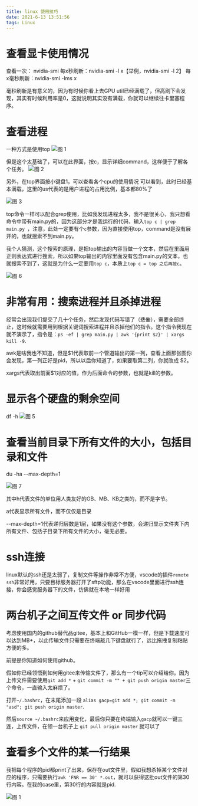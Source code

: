 ```yaml
---
title: linux 使用技巧
date: 2021-6-13 13:51:56
tags: Linux
---
```

# 查看显卡使用情况
查看一次： nvidia-smi
每x秒刷新：nvidia-smi -l x【举例，nvidia-smi -l 2】
每x毫秒刷新：nvidia-smi -lms x

毫秒刷新是有意义的，因为有时候你看上去GPU util已经满载了，但高刷下会发现，其实有时候利用率是0，这就说明其实没有满载，你就可以继续往卡里塞程序。

# 查看进程

一种方式是使用top
![图 1](https://i.loli.net/2021/06/13/24XASgEQTuPjZol.png)  

但是这个太基础了，可以在此界面，按c，显示详细command，这样便于了解各个任务。
![图 2](https://i.loli.net/2021/06/13/GdMI2DbKRsJcT3E.png)  

另外，在top界面按小键盘1，可以查看各个cpu的使用情况
可以看到，此时已经基本满载，这里的us代表的是用户进程的占用比例，基本都80%了

![图 3](https://i.loli.net/2021/06/13/3rXakop8SQdstCe.png)  

top命令一样可以配合grep使用，比如我发现进程太多，我不是很关心，我只想看命令中带有main.py的，因为这部分才是我运行的代码，输入`top c | grep main.py `，注意，此处一定要有个`c`参数，因为直接使用top，command是没有展开的，也就搜索不到main.py。

我个人猜测，这个搜索的原理，是把top输出的内容当做一个文本，然后在里面用正则表达式进行搜索，所以如果top输出的内容里面没有包含main.py的文本，也就搜索不到了，这就是为什么一定要用`top c`，本质上`top c = top 之后再按c`。

![图 6](https://i.loli.net/2021/06/13/xqFJSZ1jW9Mzldp.png)  

# 非常有用：搜索进程并且杀掉进程
经常会出现我们提交了几十个任务，然后发现代码写错了（悲催），需要全部终止，这时候就需要用到根据关键词搜索进程并且杀掉他们的指令。这个指令我现在就不演示了，指令是：`ps -ef | grep main.py | awk '{print $2}' | xargs kill -9`.

awk是啥我也不知道，但是$1代表取前一个管道输出的第一列，查看上面那张图你会发现，第一列正好是pid，所以以后你知道了，如果要取第二列，你就改成 $2。

xargs代表取出前面$1对应的值，作为后面命令的参数，也就是kill的参数。

# 显示各个硬盘的剩余空间

df -h
![图 5](https://i.loli.net/2021/06/13/bnUGq71KtPdOXyk.png)  

# 查看当前目录下所有文件的大小，包括目录和文件
du -ha --max-depth=1

![图 7](https://i.loli.net/2021/06/13/sbrdzK2DWXG9ZhI.png) 

其中h代表文件的单位用人类友好的GB、MB、KB之类的，而不是字节。

a代表显示所有文件，而不仅仅是目录

--max-depth=1代表递归层数是1层，如果没有这个参数，会递归显示文件夹下内所有文件、包括子目录下所有文件的大小，毫无必要。

# ssh连接

linux默认的ssh还是太弱了，复制文件等操作非常不方便，vscode的插件`remote ssh`非常好用，只要目标服务器打开了sftp功能，那么在vscode里面进行ssh连接，你会感觉服务器下的文件，仿佛就在本地一样好用

# 两台机子之间互传文件 or 同步代码

考虑使用国内的github替代品gitee，基本上和GitHub一模一样，但是下载速度可以达到MB+，以此传输文件只需要在终端敲几下键盘就行了，远比拖拽复制粘贴方便的多。

前提是你知道如何使用github。

假如你已经领悟到如何用gitee来传输文件了，那么有一个tip可以介绍给你。因为上传文件需要使用`git add *` + `git commit -m "" + git push origin master`三个命令，一直输入太麻烦了。

打开`~/.bashrc`，在末尾添加一段
`alias gacp=git add *; git commit -m "asd"; git push origin master`.

然后`source ~/.bashrc`来应用变化，最后你只要在终端输入`gacp`就可以一键三连，上传文件，在领一台机子上 `git pull origin master` 就可以了

# 查看多个文件的某一行结果
我把每个程序的pid都print了出来，保存在out文件里，假如我想杀掉某个文件对应的程序，只需要执行`awk 'FNR == 30' *.out`，就可以获得这批out文件的第30行内容。在我的case里，第30行的内容就是pid.

![图 1](https://i.loli.net/2021/06/20/edTm6kAhVNSGxXp.png)  

